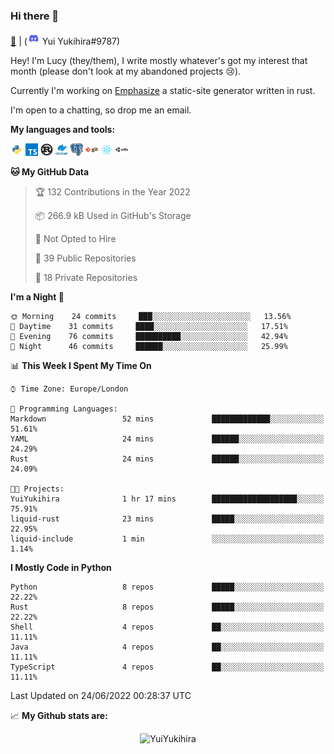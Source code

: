### Hi there 👋

[📧](mailto:yuiyukihira@pm.me) | (<img height="20" src="https://raw.githubusercontent.com/github/explore/80688e429a7d4ef2fca1e82350fe8e3517d3494d/topics/discord/discord.png"> Yui Yukihira#9787)


Hey! I'm Lucy (they/them), I write mostly whatever's got my interest that month (please don't look at my abandoned projects 😢).

Currently I'm working on [Emphasize](https://github.com/makepress/emphasize) a static-site generator written in rust.

I'm open to a chatting, so drop me an email.

**My languages and tools:**

<code><img height="20" src="https://raw.githubusercontent.com/github/explore/80688e429a7d4ef2fca1e82350fe8e3517d3494d/topics/python/python.png"></code>
<code><img height="20" src="https://raw.githubusercontent.com/github/explore/80688e429a7d4ef2fca1e82350fe8e3517d3494d/topics/typescript/typescript.png"></code>
<code><img height="20" src="https://raw.githubusercontent.com/github/explore/80688e429a7d4ef2fca1e82350fe8e3517d3494d/topics/rust/rust.png"></code>
<code><img height="20" src="https://raw.githubusercontent.com/github/explore/80688e429a7d4ef2fca1e82350fe8e3517d3494d/topics/docker/docker.png"></code>
<code><img height="20" src="https://raw.githubusercontent.com/github/explore/80688e429a7d4ef2fca1e82350fe8e3517d3494d/topics/postgresql/postgresql.png"></code>
<code><img height="20" src="https://raw.githubusercontent.com/github/explore/80688e429a7d4ef2fca1e82350fe8e3517d3494d/topics/git/git.png"></code>
<code><img height="20" src="https://raw.githubusercontent.com/github/explore/80688e429a7d4ef2fca1e82350fe8e3517d3494d/topics/react/react.png"></code>
<code><img height="20" src="https://raw.githubusercontent.com/github/explore/80688e429a7d4ef2fca1e82350fe8e3517d3494d/topics/unity/unity.png"></code>

<!--START_SECTION:waka-->
**🐱 My GitHub Data** 

> 🏆 132 Contributions in the Year 2022
 > 
> 📦 266.9 kB Used in GitHub's Storage 
 > 
> 🚫 Not Opted to Hire
 > 
> 📜 39 Public Repositories 
 > 
> 🔑 18 Private Repositories  
 > 
**I'm a Night 🦉** 

```text
🌞 Morning    24 commits     ███░░░░░░░░░░░░░░░░░░░░░░   13.56% 
🌆 Daytime    31 commits     ████░░░░░░░░░░░░░░░░░░░░░   17.51% 
🌃 Evening    76 commits     ██████████░░░░░░░░░░░░░░░   42.94% 
🌙 Night      46 commits     ██████░░░░░░░░░░░░░░░░░░░   25.99%

```


📊 **This Week I Spent My Time On** 

```text
⌚︎ Time Zone: Europe/London

💬 Programming Languages: 
Markdown                 52 mins             █████████████░░░░░░░░░░░░   51.61% 
YAML                     24 mins             ██████░░░░░░░░░░░░░░░░░░░   24.29% 
Rust                     24 mins             ██████░░░░░░░░░░░░░░░░░░░   24.09%

🐱‍💻 Projects: 
YuiYukihira              1 hr 17 mins        ███████████████████░░░░░░   75.91% 
liquid-rust              23 mins             █████░░░░░░░░░░░░░░░░░░░░   22.95% 
liquid-include           1 min               ░░░░░░░░░░░░░░░░░░░░░░░░░   1.14%

```

**I Mostly Code in Python** 

```text
Python                   8 repos             █████░░░░░░░░░░░░░░░░░░░░   22.22% 
Rust                     8 repos             █████░░░░░░░░░░░░░░░░░░░░   22.22% 
Shell                    4 repos             ██░░░░░░░░░░░░░░░░░░░░░░░   11.11% 
Java                     4 repos             ██░░░░░░░░░░░░░░░░░░░░░░░   11.11% 
TypeScript               4 repos             ██░░░░░░░░░░░░░░░░░░░░░░░   11.11%

```



 Last Updated on 24/06/2022 00:28:37 UTC
<!--END_SECTION:waka-->

📈 **My Github stats are:**

<p align="center">
    <img src="https://github-readme-stats.vercel.app/api?username=YuiYukihira&show_icons=true&theme=tokyonight&count_private=true" alt="YuiYukihira">
</p>